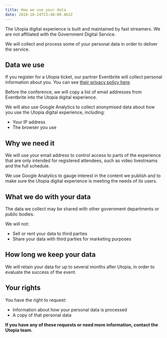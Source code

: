 ```yaml
---
title: How we use your data
date: 2018-10-24T23:48:08.462Z
---
```

The Utopia digital experience is built and maintained by fast streamers. We are not affiliated with the Government Digital Service.

We will collect and process some of your personal data in order to deliver the service.

## Data we use

If you register for a Utopia ticket, our partner Eventbrite will collect personal information about you. You can see [their privacy policy here](https://www.eventbrite.co.uk/support/articles/en_US/Troubleshooting/eventbrite-privacy-policy?lg=en_GB).

Before the conference, we will copy a list of email addresses from Eventbrite into the Utopia digital experience.

We will also use Google Analytics to collect anonymised data about how you use the Utopia digital experience, including:

* Your IP address
* The browser you use

## Why we need it

We will use your email address to control access to parts of the experience that are only intended for registered attendees, such as video livestreams and the full schedule.

We use Google Analytics to gauge interest in the content we publish and to make sure the Utopia digital experience is meeting the needs of its users.

## What we do with your data

The data we collect may be shared with other government departments or public bodies.

We will not: 

* Sell or rent your data to third parties
* Share your data with third parties for marketing purposes

## How long we keep your data

We will retain your data for up to several months after Utopia, in order to evaluate the success of the event.

## Your rights

You have the right to request:

* Information about how your personal data is processed
* A copy of that personal data

**If you have any of these requests or need more information, contact the Utopia team.**
